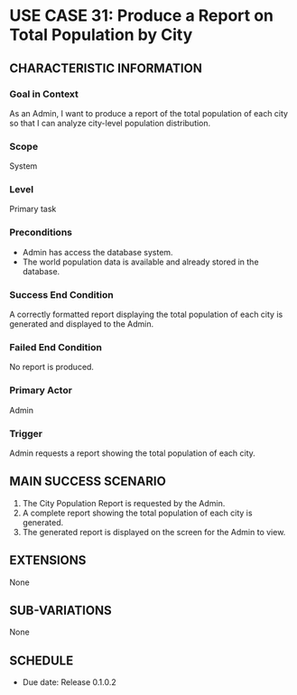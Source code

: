 # USE CASE 31: Produce a Report on Total Population by City

## CHARACTERISTIC INFORMATION

### Goal in Context
As an Admin, I want to produce a report of the total population of each city so that I can analyze city-level population distribution.

### Scope
System

### Level
Primary task

### Preconditions
* Admin has access the database system.  
* The world population data is available and already stored in the database.

### Success End Condition
A correctly formatted report displaying the total population of each city is generated and displayed to the Admin.

### Failed End Condition
No report is produced.

### Primary Actor
Admin

### Trigger
Admin requests a report showing the total population of each city.

## MAIN SUCCESS SCENARIO
1. The City Population Report is requested by the Admin.  
2. A complete report showing the total population of each city is generated.  
3. The generated report is displayed on the screen for the Admin to view.

## EXTENSIONS
None

## SUB-VARIATIONS
None

## SCHEDULE
* Due date: Release 0.1.0.2
